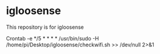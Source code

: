# igloosense
This repository is for igloosense


Crontab -e
*/5 * * * * /usr/bin/sudo -H /home/pi/Desktop/igloosense/checkwifi.sh >> /dev/null 2>&1